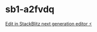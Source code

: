 # sb1-a2fvdq

[Edit in StackBlitz next generation editor ⚡️](https://stackblitz.com/~/github.com/zack12Ali/sb1-a2fvdq)